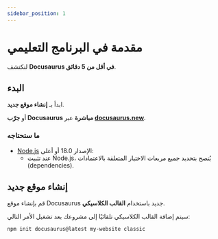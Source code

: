 ```yaml
---
sidebar_position: 1
---
```


# مقدمة في البرنامج التعليمي

لنكتشف **Docusaurus في أقل من 5 دقائق**.

## البدء

ابدأ بـ **إنشاء موقع جديد**.

أو **جرّب Docusaurus مباشرة** عبر **[docusaurus.new](https://docusaurus.new)**.

### ما ستحتاجه

- [Node.js](https://nodejs.org/en/download/) الإصدار 18.0 أو أعلى:
  - عند تثبيت Node.js، يُنصح بتحديد جميع مربعات الاختيار المتعلقة بالاعتمادات (dependencies).

## إنشاء موقع جديد

قم بإنشاء موقع Docusaurus جديد باستخدام **القالب الكلاسيكي**.

سيتم إضافة القالب الكلاسيكي تلقائيًا إلى مشروعك بعد تشغيل الأمر التالي:

```bash
npm init docusaurus@latest my-website classic
